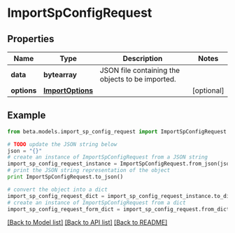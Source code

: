 # ImportSpConfigRequest


## Properties
Name | Type | Description | Notes
------------ | ------------- | ------------- | -------------
**data** | **bytearray** | JSON file containing the objects to be imported. | 
**options** | [**ImportOptions**](ImportOptions.md) |  | [optional] 

## Example

```python
from beta.models.import_sp_config_request import ImportSpConfigRequest

# TODO update the JSON string below
json = "{}"
# create an instance of ImportSpConfigRequest from a JSON string
import_sp_config_request_instance = ImportSpConfigRequest.from_json(json)
# print the JSON string representation of the object
print ImportSpConfigRequest.to_json()

# convert the object into a dict
import_sp_config_request_dict = import_sp_config_request_instance.to_dict()
# create an instance of ImportSpConfigRequest from a dict
import_sp_config_request_form_dict = import_sp_config_request.from_dict(import_sp_config_request_dict)
```
[[Back to Model list]](../README.md#documentation-for-models) [[Back to API list]](../README.md#documentation-for-api-endpoints) [[Back to README]](../README.md)


